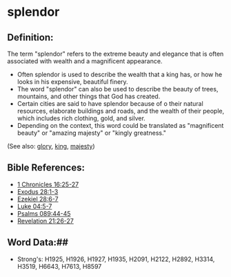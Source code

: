 # splendor #

## Definition: ##

The term "splendor" refers to the extreme beauty and elegance that is often associated with wealth and a magnificent appearance.

* Often splendor is used to describe the wealth that a king has, or how he looks in his expensive, beautiful finery.
* The word "splendor" can also be used to describe the beauty of trees, mountains, and other things that God has created.
* Certain cities are said to have splendor because of o their natural resources, elaborate buildings and roads, and the wealth of their people, which includes rich clothing, gold, and silver.
* Depending on the context, this word could be translated as "magnificent beauty" or "amazing majesty" or "kingly greatness."

(See also: [glory](../kt/glory.md), [king](king.md), [majesty](../kt/majesty.md))

## Bible References: ##

* [1 Chronicles 16:25-27](rc://en/tn/help/1ch/16/25)
* [Exodus 28:1-3](rc://en/tn/help/exo/28/01)
* [Ezekiel 28:6-7](rc://en/tn/help/ezk/28/06)
* [Luke 04:5-7](rc://en/tn/help/luk/04/05)
* [Psalms 089:44-45](rc://en/tn/help/psa/089/044)
* [Revelation 21:26-27](rc://en/tn/help/rev/21/26)

## Word Data:##

* Strong's: H1925, H1926, H1927, H1935, H2091, H2122, H2892, H3314, H3519, H6643, H7613, H8597
